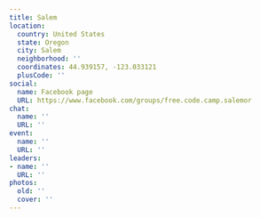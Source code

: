 ```yaml
---
title: Salem
location:
  country: United States
  state: Oregon
  city: Salem
  neighborhood: ''
  coordinates: 44.939157, -123.033121
  plusCode: ''
social:
  name: Facebook page
  URL: https://www.facebook.com/groups/free.code.camp.salemor
chat:
  name: ''
  URL: ''
event:
  name: ''
  URL: ''
leaders:
- name: ''
  URL: ''
photos:
  old: ''
  cover: ''
---
```


